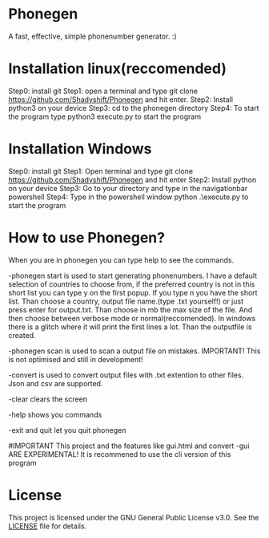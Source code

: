 # Phonegen
A fast, effective, simple phonenumber generator. :)

# Installation linux(reccomended)
Step0: install git
Step1: open a terminal and type git clone https://github.com/Shadyshift/Phonegen and hit enter.
Step2: Install python3 on your device
Step3: cd to the phonegen directory
Step4: To start the program type python3 execute.py to start the program

# Installation Windows
Step0: install git
Step1: Open terminal and type git clone https://github.com/Shadyshift/Phonegen and hit enter
Step2: Install python on your device
Step3: Go to your directory and type in the navigationbar powershell
Step4: Type in the powershell window python .\execute.py to start the program

# How to use Phonegen?
When you are in phonegen you can type help to see the commands.

-phonegen start is used to start generating phonenumbers. I have a default selection of countries to choose from, if the preferred country is not in this short list you can type y on the first popup. If you type n you have the short list. Than choose a country, output file name.(type .txt yourself!) or just press enter for output.txt. Than choose in mb the max size of the file. And then choose between verbose mode or normal(reccomended). In windows there is a glitch where it will print the first lines a lot. Than the outputfile is created.

-phonegen scan is used to scan a output file on mistakes. IMPORTANT! This is not optimised and still in development!

-convert is used to convert output files with .txt extention to other files. Json and csv are supported.

-clear clears the screen

-help shows you commands

-exit and quit let you quit phonegen

#IMPORTANT
This project and the features like gui.html and convert -gui ARE EXPERIMENTAL! It is recommened to use the cli version of this program

# License


This project is licensed under the GNU General Public License v3.0. See the [LICENSE](LICENSE) file for details.
